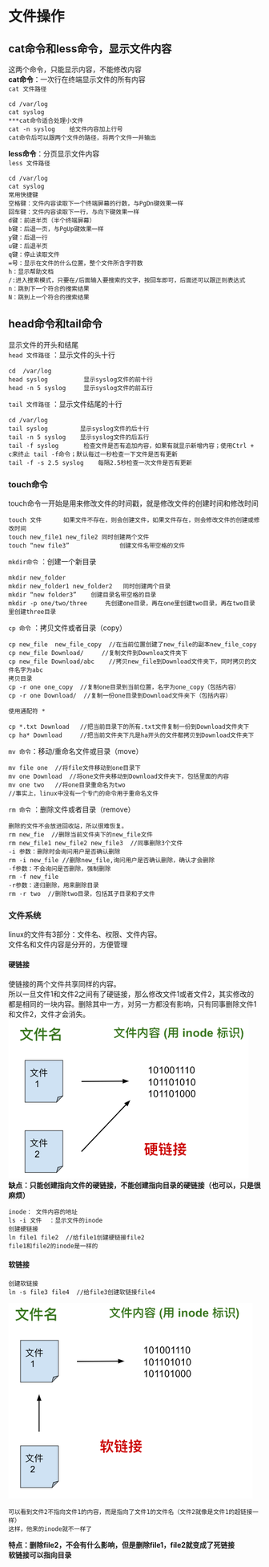 # 文件操作  
## cat命令和less命令，显示文件内容  
这两个命令，只能显示内容，不能修改内容  
**cat命令**：一次行在终端显示文件的所有内容  
`cat 文件路径`

	cd /var/log
	cat syslog
	***cat命令适合处理小文件
	cat -n syslog    给文件内容加上行号
	cat命令后可以跟两个文件的路径，将两个文件一并输出
**less命令**：分页显示文件内容  
`less 文件路径`  
	
	cd /var/log
	cat syslog
	常用快捷键
	空格键：文件内容读取下一个终端屏幕的行数，与PgDn键效果一样
	回车键：文件内容读取下一行，与向下键效果一样
	d键：前进半页（半个终端屏幕）
	b键：后退一页，与PgUp键效果一样
	y键：后退一行
	u键：后退半页
	q键：停止读取文件
	=号：显示在文件的什么位置，整个文件所含字符数
	h：显示帮助文档
	/:进入搜索模式，只要在/后面输入要搜索的文字，按回车即可，后面还可以跟正则表达式
	n：跳到下一个符合的搜索结果
	N：跳到上一个符合的搜索结果
## head命令和tail命令  
显示文件的开头和结尾  
`head 文件路径` ：显示文件的头十行  

	cd  /var/log
	head syslog          显示syslog文件的前十行
	head -n 5 syslog     显示syslog文件的前五行
`tail 文件路径` ：显示文件结尾的十行

	cd /var/log
	tail syslog         显示syslog文件的后十行
	tail -n 5 syslog    显示syslog文件的后五行
	tail -f syslog       检查文件是否有追加内容，如果有就显示新增内容；使用Ctrl + c来终止 tail -f命令；默认每过一秒检查一下文件是否有更新
	tail -f -s 2.5 syslog    每隔2.5秒检查一次文件是否有更新
### touch命令  
touch命令一开始是用来修改文件的时间戳，就是修改文件的创建时间和修改时间

	touch 文件      如果文件不存在，则会创建文件，如果文件存在，则会修改文件的创建或修改时间
	touch new_file1 new_file2 同时创建两个文件
	touch “new file3”              创建文件名带空格的文件
`mkdir命令` ：创建一个新目录
	
	mkdir new_folder
	mkdir new_folder1 new_folder2   同时创建两个目录
	mkdir “new folder3”    创建目录名带空格的目录
	mkdir -p one/two/three     先创建one目录，再在one里创建two目录，再在two目录里创建three目录
`cp 命令` ：拷贝文件或者目录（copy）
	
	cp new_file  new_file_copy  //在当前位置创建了new_file的副本new_file_copy
	cp new_file Download/     //复制文件到Downloa文件夹下
	cp new_file Download/abc    //拷贝new_file到Download文件夹下，同时拷贝的文件名字为abc
	拷贝目录
	cp -r one one_copy  //复制one目录到当前位置，名字为one_copy（包括内容）
	cp -r one Download/  //复制一份one目录到Download文件夹下（包括内容）
`使用通配符 *`  

	cp *.txt Download   //把当前目录下的所有.txt文件复制一份到Download文件夹下
	cp ha* Download     //把当前文件夹下凡是ha开头的文件都拷贝到Download文件夹下
`mv 命令`：移动/重命名文件或目录（move）

	mv file one  //将file文件移动到one目录下
	mv one Download  //将one文件夹移动到Download文件夹下，包括里面的内容
	mv one two   //将one目录重命名为two
	//事实上，linux中没有一个专门的命令用于重命名文件
`rm 命令` ：删除文件或者目录（remove）

	删除的文件不会放进回收站，所以很难恢复。
	rm new_fie  //删除当前文件夹下的new_file文件
	rm new_file1 new_file2 new_file3  //同事删除3个文件
	-i 参数：删除时会询问用户是否确认删除
	rm -i new_file //删除new_file,询问用户是否确认删除，确认才会删除
	-f参数：不会询问是否删除，强制删除
	rm -f new_file 
	-r参数：递归删除，用来删除目录
	rm -r two  //删除two目录，包括其子目录和子文件
	
### 文件系统  
linux的文件有3部分：文件名、权限、文件内容。  
文件名和文件内容是分开的，方便管理  
#### 硬链接  
使链接的两个文件共享同样的内容。  
所以一旦文件1和文件2之间有了硬链接，那么修改文件1或者文件2，其实修改的都是相同的一块内容。删除其中一方，对另一方都没有影响，只有同事删除文件1和文件2，文件才会消失。   
![](https://github.com/yuanyuan-sky/ubuntu-/blob/master/img/yinglianjie.png)    
**缺点：只能创建指向文件的硬链接，不能创建指向目录的硬链接（也可以，只是很麻烦）**  

	inode： 文件内容的地址
	ls -i 文件  ：显示文件的inode
	创建硬链接
	ln file1 file2  //给file1创建硬链接file2
	file1和file2的inode是一样的
#### 软链接  

	创建软链接
	ln -s file3 file4  //给file3创建软链接file4  
![](https://github.com/yuanyuan-sky/ubuntu-/blob/master/img/ruanlianjie.png)

	可以看到文件2不指向文件1的内容，而是指向了文件1的文件名（文件2就像是文件1的超链接一样）
	这样，他来的inode就不一样了
**特点：删除file2，不会有什么影响，但是删除file1，file2就变成了死链接**    
**软链接可以指向目录**
	

	
	


	
	
	
	
	
	
	
	
	
